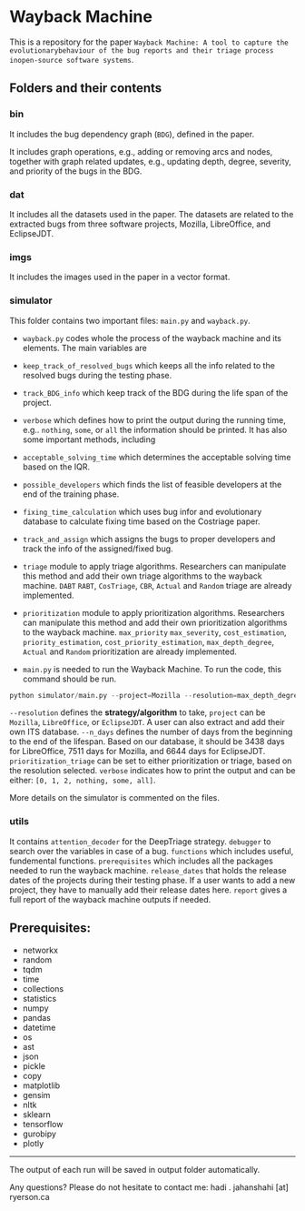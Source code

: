 # Wayback Machine
This is a repository for the paper `Wayback Machine: A tool to capture the evolutionarybehaviour of the bug reports and their triage process inopen-source software systems`. 

## Folders and their contents 

### bin
It includes the bug dependency graph (`BDG`), defined in the paper. 

It includes graph operations, e.g., adding or removing arcs and nodes, together with graph related updates, e.g., updating depth, degree, severity, and priority of the bugs in the BDG.

### dat
It includes all the datasets used in the paper. The datasets are related to the extracted bugs from three software projects, Mozilla, LibreOffice, and EclipseJDT.

### imgs
It includes the images used in the paper in a vector format.

### simulator
This folder contains two important files: `main.py` and `wayback.py`.

*  `wayback.py` codes whole the process of the wayback machine and its elements. The main variables are
  *  `keep_track_of_resolved_bugs` which keeps all the info related to the resolved bugs during the testing phase.
  *  `track_BDG_info` which keep track of the BDG during the life span of the project.
  *  `verbose` which defines how to print the output during the running time, e.g.. `nothing`, `some`, or `all` the information should be printed.
  It has also some important methods, including
  * `acceptable_solving_time` which determines the acceptable solving time based on the IQR.
  * `possible_developers` which finds the list of feasible developers at the end of the training phase.
  * `fixing_time_calculation` which uses bug infor and evolutionary database to calculate fixing time based on the Costriage paper.
  * `track_and_assign` which assigns the bugs to proper developers and track the info of the assigned/fixed bug.
  * `triage` module to apply triage algorithms. Researchers can manipulate this method and add their own triage algorithms to the wayback machine. `DABT` `RABT`, `CosTriage`, `CBR`, `Actual` and `Random` triage are already implemented.
  * `prioritization` module to apply prioritization algorithms. Researchers can manipulate this method and add their own prioritization algorithms to the wayback machine. `max_priority` `max_severity`, `cost_estimation`, `priority_estimation`, `cost_priority_estimation`, `max_depth_degree`, `Actual` and `Random` prioritization are already implemented.


* `main.py` is needed to run the Wayback Machine. 
To run the code, this command should be run. 

```python
python simulator/main.py --project=Mozilla --resolution=max_depth_degree --n_days=7511 --prioritization_triage=prioritization --verbose=0
```
``--resolution`` defines the **strategy/algorithm** to take, `project` can be `Mozilla`, `LibreOffice`, or `EclipseJDT`. A user can also extract and add their own ITS database. 
``--n_days`` defines the number of days from the beginning to the end of the lifespan. Based on our database, it should be 3438 days for LibreOffice,  7511 days for Mozilla, and 
6644 days for EclipseJDT. `prioritization_triage` can be set to either prioritization or triage, based on the resolution selected.
``verbose`` indicates how to print the output and can be either: ```[0, 1, 2, nothing, some, all]```.


More details on the simulator is commented on the files.

### utils
It contains `attention_decoder` for the DeepTriage strategy. `debugger` to search over the variables in case of a bug. `functions` which includes useful, fundemental functions. `prerequisites` which includes all the packages needed to run the wayback machine. `release_dates` that holds the release dates of the projects during their testing phase. If a user wants to add a new project, they have to manually add their release dates here. `report` gives a full report of the wayback machine outputs if needed.


## Prerequisites:
 * networkx 
 * random
 * tqdm
 * time
 * collections
 * statistics
 * numpy
 * pandas
 * datetime
 * os
 * ast
 * json
 * pickle
 * copy
 * matplotlib
 * gensim 
 * nltk 
 * sklearn 
 * tensorflow
 * gurobipy 
 * plotly

____________
The output of each run will be saved in output folder automatically. 

Any questions? Please do not hesitate to contact me: hadi . jahanshahi [at] ryerson.ca
